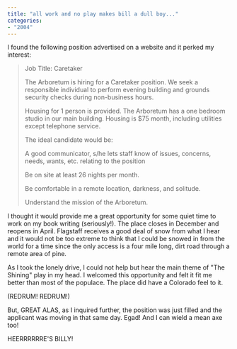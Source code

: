 ```yaml
---
title: "all work and no play makes bill a dull boy..."
categories:
- "2004"
---
```


I found the following position advertised on a website and it perked my interest:

> Job Title: Caretaker
>
> The Arboretum is hiring for a Caretaker position. We seek a responsible individual to perform evening building and grounds security checks during non-business hours.  
>
> Housing for 1 person is provided. The Arboretum has a one bedroom studio in our main building. Housing is $75 month, including utilities except telephone service.
>
> The ideal candidate would be:
>
> A good communicator, s/he lets staff know of issues, concerns, needs, wants, etc. relating to the position
>
> Be on site at least 26 nights per month.
>
> Be comfortable in a remote location, darkness, and solitude.
>
> Understand the mission of the Arboretum.

I thought it would provide me a great opportunity for some quiet time to work on my book writing (seriously!). The place closes in December and reopens in April. Flagstaff receives a good deal of snow from what I hear and it would not be too extreme to think that I could be snowed in from the world for a time since the only access is a four mile long, dirt road through a remote area of pine.

As I took the lonely drive, I could not help but hear the main theme of "The Shining" play in my head. I welcomed this opportunity and felt it fit me better than most of the populace. The place did have a Colorado feel to it.

(REDRUM! REDRUM!)

But, GREAT ALAS, as I inquired further, the position was just filled and the applicant was moving in that same day. Egad! And I can wield a mean axe too!

HEERRRRRRE'S BILLY!